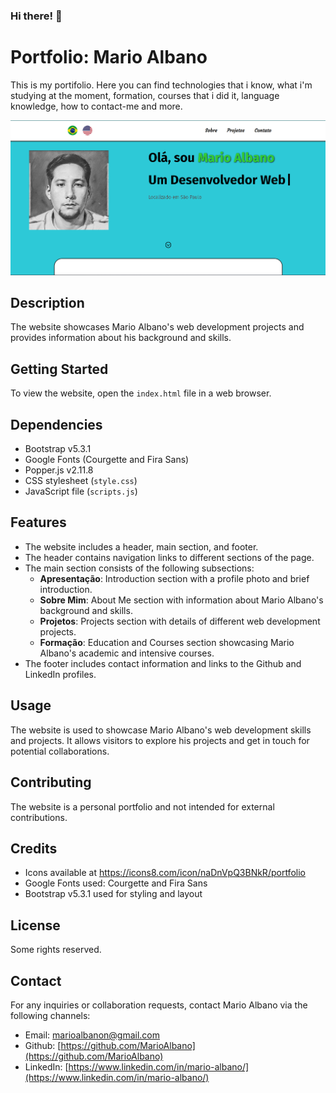 ### Hi there! 👋

# Portfolio: Mario Albano

This is my portifolio. Here you can find technologies that i know, what i'm studying at the moment, formation, courses that i did it, language knowledge, how to contact-me and more.

![Image Portfolio](./src/components/img/pages-image/site-example-portfolio.png)

## Description

The website showcases Mario Albano's web development projects and provides information about his background and skills.

## Getting Started

To view the website, open the `index.html` file in a web browser.

## Dependencies

- Bootstrap v5.3.1
- Google Fonts (Courgette and Fira Sans)
- Popper.js v2.11.8
- CSS stylesheet (`style.css`)
- JavaScript file (`scripts.js`)

## Features

- The website includes a header, main section, and footer.
- The header contains navigation links to different sections of the page.
- The main section consists of the following subsections:
  - **Apresentação**: Introduction section with a profile photo and brief introduction.
  - **Sobre Mim**: About Me section with information about Mario Albano's background and skills.
  - **Projetos**: Projects section with details of different web development projects.
  - **Formação**: Education and Courses section showcasing Mario Albano's academic and intensive courses.
- The footer includes contact information and links to the Github and LinkedIn profiles.

## Usage

The website is used to showcase Mario Albano's web development skills and projects. It allows visitors to explore his projects and get in touch for potential collaborations.

## Contributing

The website is a personal portfolio and not intended for external contributions.

## Credits

- Icons available at https://icons8.com/icon/naDnVpQ3BNkR/portfolio
- Google Fonts used: Courgette and Fira Sans
- Bootstrap v5.3.1 used for styling and layout

## License

Some rights reserved.

## Contact

For any inquiries or collaboration requests, contact Mario Albano via the following channels:

- Email: marioalbanon@gmail.com
- Github: [https://github.com/MarioAlbano](https://github.com/MarioAlbano)
- LinkedIn: [https://www.linkedin.com/in/mario-albano/](https://www.linkedin.com/in/mario-albano/)
